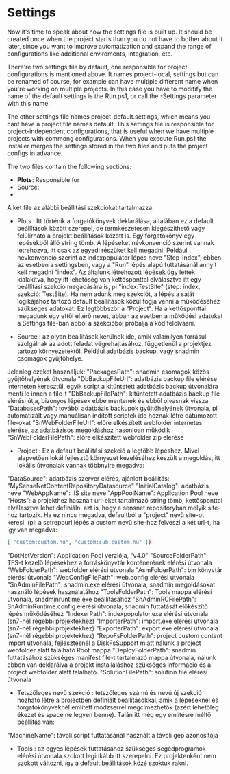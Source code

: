 # Settings
Now it's time to speak about how the settings file is built up. It should be created once when the project starts than you do not have to bother about it later, since you want to improve automatization and expand the range of configurations like additional enviroments, integration, etc.

There're two settings file by default, one responsible for project configurations is mentioned above. It names project-local, settings but can be renamed of course, for example can have multiple different name when you're working on multiple projects. In this case you have to modifify the name of the default settings is the Run.ps1, or call the -Settings parameter with this name.

The other settings file names project-default.settings, which means you cant have a project file names default. This settings file is responsible for project-independent configurations, that is useful when we have multiple projects with commong configurations. When you execute Run.ps1 the installer merges the settings stored in the two files and puts the project configs in advance.

The two files contain the following sections:
- **Plots**: Responsible for
- Source:
- 

A két file az alábbi beállítási szekciókat tartalmazza:
- Plots : Itt történik a forgatókönyvek deklarálása, általában ez a default beállítások között szerepel, de termkészetesen kiegészíthető vagy felülírható a projekt beállítások között is. Egy forgatókönyv egy lépésekből álló string tömb. A lépéseket névkonvenció szerint vannak létrehozva, itt csak az egyedi részüket kell megadni. 
Például névkonvenció szerint az indexpopulátor lépés neve "Step-Index", ebben az esetben a settingsben, vagy a "Run" lépés alapú futtatásánál annyit kell megadni "index". Az általunk létrehozott lépések úgy lettek kialakítva, hogy itt lehetőség van kettősponttal elválasztva itt egy beállítási szekció megadására is, pl "index:TestSite" (step: index, szekció: TestSite). Ha nem adunk meg szekciót, a lépés a saját logikájához tartozó default beállítások közül fogja venni a működéséhez szükséges adatokat. Ez legtöbbször a "Project". Ha a kettősponttal megadunk egy ettől eltérő nevet, abban az esetben a működési adatokat a Settings file-ban abból a szekcióból próbálja a kód felolvasni. 

- Source : az olyan beállítások kerülnek ide, amik valamilyen forrásul szolgálnak az adott feladat végrehajtásához, függetlenül a projektjez tartozó környezetektől. Például adatbázis backup, vagy snadmin csomagok gyűjtőhelye.

Jelenleg ezeket használjuk:
"PackagesPath": snadmin csomagok közös gyűjtőhelyének útvonala
"DbBackupFileUrl": adatbázis backup file elérése interneten keresztül, egyik script a kitüntetett adatbázis backup útvonalára menti le innen a file-t
"DbBackupFilePath": kitüntetett adatbázis backup file elérési útja, bizonyos lépések ebbe mentenek és ebből olvasnak vissza
"DatabasesPath": további adatbázis backupok gyűjtőhelyének útvonala, pl automatizált vagy manuálisan indított scriptek ide hoznak létre dátumozott file-okat
"SnWebFolderFileUrl": előre elkészített webfolder internetes elérése, az adatbázisos megoldáshoz hasonlóan működik
"SnWebFolderFilePath": előre elkészített webfolder zip elérése

- Project : Ez a default beállítási szekció a legtöbb lépéshez. Mivel alapvetően lokál fejlesztő környezet kezeléséhez készült a megoldás, itt lokális útvonalak vannak többnyire megadva:

"DataSource": adatbázis szerver elérés, ajánlott beállítás: "MySenseNetContentRepositoryDatasource"
"InitialCatalog": adatbázis neve
"WebAppName": IIS site neve
"AppPoolName": Application Pool neve
"Hosts": a projekthez használt url-eket tartalmazó string tömb, kettősponttal elválasztva lehet definiálni azt is, hogy a sensnet repositoryban melyik site-hoz tartozik. Ha ez nincs megadva, defaultból a "project" nevű site-ot keresi. (pl: a setrepourl lépés a custom nevű site-hoz felveszi a két url-t, ha így van megadva:

```json
[ "custom:custom.hu", "custom:sub.custom.hu" ])
```

"DotNetVersion": Application Pool verziója, "v4.0"
"SourceFolderPath": TFS-t kezelő lépésekhez a forráskönyvtár konténerének elérési útvonala
"WebFolderPath": webfolder elérési útvonala
"AsmFolderPath": bin könyvtár elérési útvonala
"WebConfigFilePath": web.config elérési útvonala
"SnAdminFilePath": snadmin.exe elérési útvonala, snadmin megoldásokat használó lépések használatához
"ToolsFolderPath": Tools mappa elérési útvonala, snadminruntime.exe beállításához
"SnAdminRCFilePath": SnAdminRuntime.config elérési útvonala, snadmin futtatását előkészítő lépés működéséhez
"IndexerPath": indexpopulator.exe elérési útvonala (sn7-nél régebbi projektekhez)
"ImporterPath": import.exe elérési útvonala (sn7-nél régebbi projektekhez)
"ExporterPath": export.exe elérési útvonala (sn7-nél régebbi projektekhez)
"RepoFsFolderPath": project custom content import útvonala, fejlesztésnél a DiskFsSupport miatt nálunk a project webfolder alatt található Root mappa
"DeployFolderPath": snadmin futtatásához szükséges manifest file-t tartalmazó mappa útvonala, nálunk ebben van deklarálva a projekt installáláshoz szükséges információ és a project webfolder alatt található.
"SolutionFilePath": solution file elérési útvonala 

- Tetszőleges nevű szekció : tetszőleges számú és nevú új szekció hozható létre a projectben definiált beállításokkal, amik a lépéseknél és forgatókönyveknél említett módzserrel megcímezhetők (azért lehetőleg ékezet és space ne legyen benne). Talán itt még egy említésre méltő beállítás van: 

"MachineName": távoli script futtatásánál használt a távoli gép azonosítója

- Tools : az egyes lépések futtatásához szükséges segédprogramok elérési útvonala szokott leginkább itt szerepelni. Ez projektenként nem szokott változni, így a default beállítások közé szoktuk rakni.